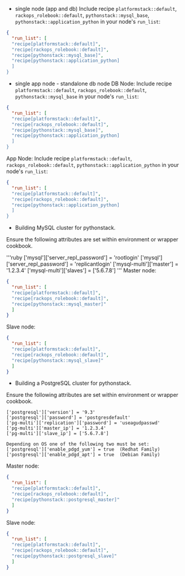 * single node (app and db) 
	Include recipe `platformstack::default`, `rackops_rolebook::default`, `pythonstack::mysql_base`, `pythonstack::application_python` in your node's `run_list`:    
```json
{
  "run_list": [
  "recipe[platformstack::default]",
  "recipe[rackops_rolebook::default]",
  "recipe[pythonstack::mysql_base]",
  "recipe[pythonstack::application_python]
  ]
}
```
* single app node - standalone db node 
  DB Node: Include recipe `platformstack::default`, `rackops_rolebook::default`, `pythonstack::mysql_base` in your node's `run_list`:    
```json
{
  "run_list": [
  "recipe[platformstack::default]",
  "recipe[rackops_rolebook::default]",
  "recipe[pythonstack::mysql_base]",
  "recipe[pythonstack::application_python]
  ]
}
```

  App Node: Include recipe `platformstack::default`, `rackops_rolebook::default`, `pythonstack::application_python` in your node's `run_list`:    
```json
{
  "run_list": [
  "recipe[platformstack::default]",
  "recipe[rackops_rolebook::default]",
  "recipe[pythonstack::application_python]
  ]
}
```

* Building MySQL cluster for pythonstack.

Ensure the following attributes are set within environment or wrapper cookbook.

'''ruby
['mysql']['server_repl_password'] = 'rootlogin'
['mysql']['server_repl_password'] = 'replicantlogin'
['mysql-multi']['master'] = '1.2.3.4'
['mysql-multi']['slaves'] = ['5.6.7.8']
'''
Master node:
```json
{
  "run_list": [
  "recipe[platformstack::default]",
  "recipe[rackops_rolebook::default]",
  "recipe[pythonstack::mysql_master]"
  ]
}
```

Slave node:
```json
{
  "run_list": [
  "recipe[platformstack::default]",
  "recipe[rackops_rolebook::default]",
  "recipe[pythonstack::mysql_slave]"
  ]
}
```

* Building a PostgreSQL cluster for pythonstack.

Ensure the following attributes are set within environment or wrapper cookbook.

```
['postgresql']['version'] = '9.3' 
['postgresql']['password'] = 'postgresdefault'
['pg-multi']['replication']['password'] = 'useagudpasswd'
['pg-multi']['master_ip'] = '1.2.3.4'
['pg-multi']['slave_ip'] = ['5.6.7.8']

Depending on OS one of the following two must be set:
['postgresql']['enable_pdgd_yum'] = true  (Redhat Family)
['postgresql']['enable_pdgd_apt'] = true  (Debian Family)
```

Master node:
```json
{
  "run_list": [
  "recipe[platformstack::default]",
  "recipe[rackops_rolebook::default]",
  "recipe[pythonstack::postgresql_master]"
  ]
}
```
Slave node:
```json
{
  "run_list": [
  "recipe[platformstack::default]",
  "recipe[rackops_rolebook::default]",
  "recipe[pythonstack::postgresql_slave]"
  ]
}
```
